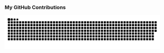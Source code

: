 
### My GitHub Contributions

![](https://raw.githubusercontent.com/ven-sam/ven-sam/main/assets/github-contribution-grid-snake.svg)

